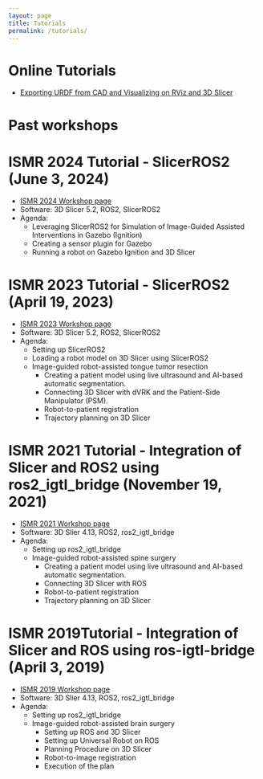 ```yaml
---
layout: page
title: Tutorials
permalink: /tutorials/
---
```


Online Tutorials
================

- [Exporting URDF from CAD and Visualizing on RViz and 3D Slicer](/tutorials/export_urdf_from_cad/)



Past workshops
==============

# ISMR 2024 Tutorial - SlicerROS2 (June 3, 2024)
- [ISMR 2024 Workshop page](/ismr2024/index)
- Software: 3D Slicer 5.2, ROS2, SlicerROS2
- Agenda:
  - Leveraging SlicerROS2 for Simulation of Image-Guided Assisted Interventions in Gazebo (Ignition)
  - Creating a sensor plugin for Gazebo
  - Running a robot on Gazebo Ignition and 3D Slicer


# ISMR 2023 Tutorial - SlicerROS2 (April 19, 2023)
- [ISMR 2023 Workshop page](/ismr2023/index)
- Software: 3D Slicer 5.2, ROS2, SlicerROS2
- Agenda:
  - Setting up SlicerROS2
  - Loading a robot model on 3D Slicer using SlicerROS2
  - Image-guided robot-assisted tongue tumor resection
    - Creating a patient model using live ultrasound and AI-based automatic segmentation.
    - Connecting 3D Slicer with dVRK and the Patient-Side Manipulator (PSM).
    - Robot-to-patient registration
    - Trajectory planning on 3D Slicer


# ISMR 2021 Tutorial - Integration of Slicer and ROS2 using ros2_igtl_bridge (November 19, 2021)

- [ISMR 2021 Workshop page](/ismr2021/index)
- Software: 3D Slier 4.13, ROS2, ros2_igtl_bridge
- Agenda:
  - Setting up ros2_igtl_bridge
  - Image-guided robot-assisted spine surgery
    - Creating a patient model using live ultrasound and AI-based automatic segmentation.
    - Connecting 3D Slicer with ROS
    - Robot-to-patient registration
    - Trajectory planning on 3D Slicer

# ISMR 2019Tutorial - Integration of Slicer and ROS using ros-igtl-bridge (April 3, 2019)

- [ISMR 2019 Workshop page](/ismr2019/index)
- Software: 3D Slier 4.13, ROS2, ros2_igtl_bridge
- Agenda:
  - Setting up ros2_igtl_bridge
  - Image-guided robot-assisted brain surgery 
    - Setting up ROS and 3D Slicer
    - Setting up Universal Robot on ROS
    - Planning Procedure on 3D Slicer
    - Robot-to-image registration
    - Execution of the plan
  
  
  
  






